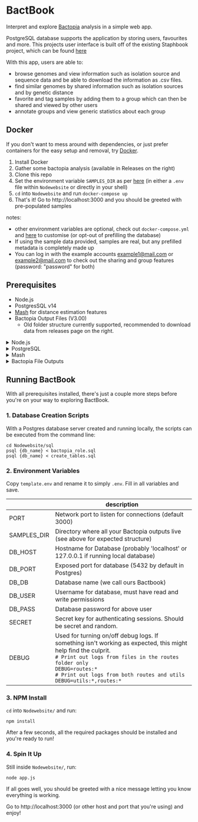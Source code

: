 # BactBook
Interpret and explore [Bactopia](https://bactopia.github.io) analysis in a simple web app.

PostgreSQL database supports the application by storing users, favourites and more. This projects user interface is built off of the existing Staphbook project, which can be found [here](https://github.com/maiscodes/Staphbook)

With this app, users are able to:
- browse genomes and view information such as isolation source and sequence data and be able to download the information as .csv files.
- find similar genomes by shared information such as isolation sources and by genetic distance
- favorite and tag samples by adding them to a group which can then be shared and viewed by other users
- annotate groups and view generic statistics about each group
## Docker
If you don't want to mess around with dependencies, or just prefer containers for the easy setup and removal, try [Docker](https://docker.com).

1. Install Docker
2. Gather some bactopia analysis (available in Releases on the right)
4. Clone this repo
5. Set the environment variable `SAMPLES_DIR` as per [here](#2-environment-variables) (in either a `.env` file within `Nodewebsite` or directly in your shell)
6. `cd` into `Nodewebsite` and run `docker-compose up`
7. That's it! Go to http://localhost:3000 and you should be greeted with pre-populated samples

notes: 
- other environment variables are optional, check out `docker-compose.yml` and [here](#2-environment-variables) to customise (or opt-out of prefilling the database)
- If using the sample data provided, samples are real, but any prefilled metadata is completely made up
- You can log in with the example accounts example1@mail.com or example2@mail.com to check out the sharing and group features (password: "password" for both)


## Prerequisites
- Node.js 
- PostgresSQL v14
- [Mash](https://github.com/marbl/Mash) for distance estimation features
- Bactopia Output Files (V3.00)
  - Old folder structure currently supported, recommended to download data from releases page on the right.
<details>
<summary>Node.js</summary>
  
> NodeJs is a Javascript Runtime - It's where all the server-side JS can run
1. Download here: https://nodejs.org/en
2. Follow the installer
</details>


<details>
  <summary>PostgreSQL</summary>
  
> PostgreSQL is our database of choice, although other database technologies may work. 
1. Download here: https://www.postgresql.org/download/
2. Once installed, it is highly recommended that you use a GUI such as pgAdmin 4 which can be downloaded here: https://www.pgadmin.org/download
3. Setup a Postgres server and database (keep your username and password handy, you'll need it later!)
</details>

<details>
  <summary>Mash</summary>
  
> Mash compares genome scketch files produced by Bactopia, allowing for genetic distance estimations.

<details>
<summary>Linux/MacOS</summary>
Follow the instructions to install here: https://github.com/marbl/Mash,
or install with Conda. Double check with:
```bash
  mash --version
``` 
No errors and you're good to go!
</details>
<details>
<summary>Windows</summary>
We find that using [WSL](https://learn.microsoft.com/en-us/windows/wsl/install) for mash works just fine, only slightly impacting loading times for the relevant page components. It only takes a few commands:

(Skip this one if you already have WSL installed)
```bash
wsl --install
```
Enter the WSL shell and install mash with the following commands:
```bash
wsl
sudo apt update && sudo apt upgrade -y
sudo apt install mash -y
```
That should be it! Double check everything worked with
```
mash --version
```
</details>
</details> 

<details>
  <summary>
    Bactopia File Outputs
  </summary>

> If you are here, you probably know about Bactopia. But it's important to note that this application
> expects a specific file structure, so this is worth a read.
<details>
  <summary>I Don't Have Any Bactopia Files</summary>
  Don't worry, some examples can be found under the 'Releases' section to the right.
1. Download the zip file and extract to your local disk
2. Note the path of the directory `bactopia-samples` (to be included in `.env` file)
</details>
Using flat-files as a database, we had to make some rules on how the application will interact with the file-system.
Below is the expected directory structure, nesting directories of samples within SAMPLES_DIR is not compatible. (note that SAMPLES_DIR can be anywhere local to the server):

```
SAMPLES_DIR/
├─ SAMPLE_1/
│  ├─ main/
│  │  ├─ ...
│  ├─ tools/
│  │  ├─ ...
├─ SAMPLE_2/
│  ├─ main/
│  │  ├─ ...
│  ├─ tools/
│  │  ├─ ...
├─ SAMPLE_N/
│  ├─ main/
│  │  ├─ ...
│  ├─ tools/
│  │  ├─ ...
├─ bactopia-runs
│  ├─ fastani-<TIMESTAMP>       <-- Autogenerated by bactopia --wf fastani --bactopia <PATH_TO_SAMPLES_DIR>
```
</details>

## Running BactBook
With all prerequisites installed, there's just a couple more steps before you're on your way to exploring BactBook.
### 1. Database Creation Scripts

With a Postgres database server created and running locally, the scripts can be executed from the command line:
```{bash}
cd Nodewebsite/sql
psql {db_name} < bactopia_role.sql
psql {db_name} < create_tables.sql
```
### 2. Environment Variables

Copy `template.env` and rename it to simply `.env`. Fill in all variables and save.

|             | description                                                                                                                                                                                                                                                   |
|-------------|---------------------------------------------------------------------------------------------------------------------------------------------------------------------------------------------------------------------------------------------------------------|
| PORT        | Network port to listen for connections (default 3000)                                                                                                                                                                                                         |
| SAMPLES_DIR | Directory where all your Bactopia outputs live (see above for expected structure)                                                                                                                                                                             |
| DB_HOST     | Hostname for Database (probably 'localhost' or 127.0.0.1 if running local database)                                                                                                                                                                           |
| DB_PORT     | Exposed port for database (5432 by default in Postgres)                                                                                                                                                                                                       |
| DB_DB       | Database name (we call ours Bactbook)                                                                                                                                                                                                                         |
| DB_USER     | Username for database, must have read and write permissions                                                                                                                                                                                                   |
| DB_PASS     | Database password for above user                                                                                                                                                                                                                              |
| SECRET      | Secret key for authenticating sessions. Should be secret and random.                                                                                                                                                                                          |
| DEBUG       | Used for turning on/off debug logs. If something isn't working as expected, this might help find the culprit. <br>`# Print out logs from files in the routes folder only`<br> `DEBUG=routes:*` <br> `# Print out logs from both routes and utils` <br> `DEBUG=utils:*,routes:*` |


### 3. NPM Install
`cd` into `Nodewebsite/` and run:
```
npm install
```
After a few seconds, all the required packages should be installed and you're ready to run!
### 4. Spin It Up
Still inside `Nodewebsite/`, run:
```
node app.js
```
If all goes well, you should be greeted with a nice message letting you know everything is working. 

Go to http://localhost:3000 (or other host and port that you're using) and enjoy!




